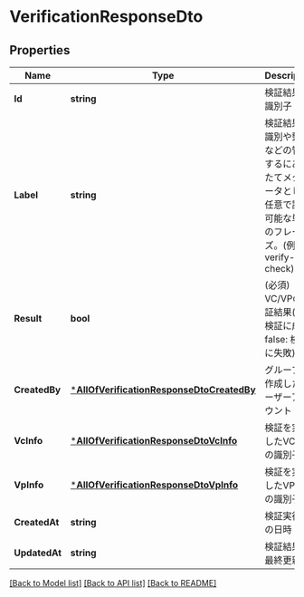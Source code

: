# VerificationResponseDto

## Properties
Name | Type | Description | Notes
------------ | ------------- | ------------- | -------------
**Id** | **string** | 検証結果の識別子 | [default to null]
**Label** | **string** | 検証結果の識別や整理などの管理するにあったてメタデータとして任意で設定可能な単語のフレーズ。(例: verify-for-check) | [default to null]
**Result** | **bool** | (必須) VC/VPの検証結果(true: 検証に成功, false: 検証に失敗) | [default to null]
**CreatedBy** | [***AllOfVerificationResponseDtoCreatedBy**](AllOfVerificationResponseDtoCreatedBy.md) | グループを作成したユーザーアカウント | [default to null]
**VcInfo** | [***AllOfVerificationResponseDtoVcInfo**](AllOfVerificationResponseDtoVcInfo.md) | 検証を実行したVC情報の識別子 | [default to null]
**VpInfo** | [***AllOfVerificationResponseDtoVpInfo**](AllOfVerificationResponseDtoVpInfo.md) | 検証を実行したVP情報の識別子 | [default to null]
**CreatedAt** | **string** | 検証実行時の日時 | [default to null]
**UpdatedAt** | **string** | 検証結果の最終更新日 | [default to null]

[[Back to Model list]](../README.md#documentation-for-models) [[Back to API list]](../README.md#documentation-for-api-endpoints) [[Back to README]](../README.md)

